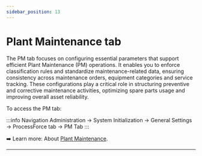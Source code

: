 ```yaml
---
sidebar_position: 13
---
```


# Plant Maintenance tab

The PM tab focuses on configuring essential parameters that support efficient Plant Maintenance (PM) operations. It enables you to enforce classification rules and standardize maintenance-related data, ensuring consistency across maintenance orders, equipment categories and service tracking. These configurations play a critical role in structuring preventive and corrective maintenance activities, optimizing spare parts usage and improving overall asset reliability.

To access the PM tab:

:::info Navigation
Administration → System Initialization → General Settings → ProcessForce tab → PM Tab
:::

➡️ Learn more: About [Plant Maintenance](../../plant-maintenance/overview.md).

---
